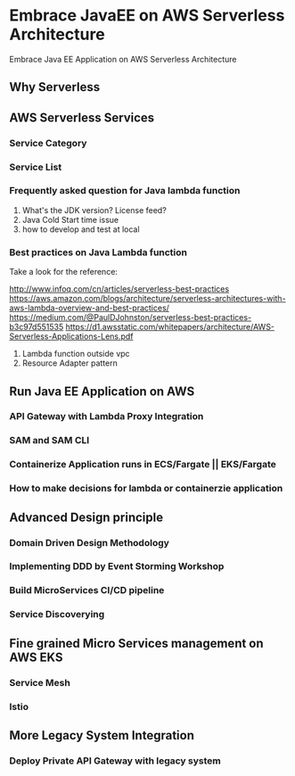 # Embrace JavaEE on AWS Serverless Architecture
Embrace Java EE Application on AWS Serverless Architecture

## Why Serverless

## AWS Serverless Services
### Service Category
### Service List
### Frequently asked question for Java lambda function
1. What's the JDK version? License feed?
2. Java Cold Start time issue
3. how to develop and test at local
### Best practices on Java Lambda function

Take a look for the reference: 

http://www.infoq.com/cn/articles/serverless-best-practices
https://aws.amazon.com/blogs/architecture/serverless-architectures-with-aws-lambda-overview-and-best-practices/
https://medium.com/@PaulDJohnston/serverless-best-practices-b3c97d551535
https://d1.awsstatic.com/whitepapers/architecture/AWS-Serverless-Applications-Lens.pdf

1. Lambda function outside vpc
2. Resource Adapter pattern 

## Run Java EE Application on AWS
### API Gateway with Lambda Proxy Integration
### SAM and SAM CLI
### Containerize Application runs in ECS/Fargate || EKS/Fargate
### How to make decisions for lambda or containerzie application

## Advanced Design principle
### Domain Driven Design Methodology
### Implementing DDD by Event Storming Workshop
### Build MicroServices CI/CD pipeline
### Service Discoverying

## Fine grained Micro Services management on AWS EKS
### Service Mesh
### Istio

## More Legacy System Integration
### Deploy Private API Gateway with legacy system
